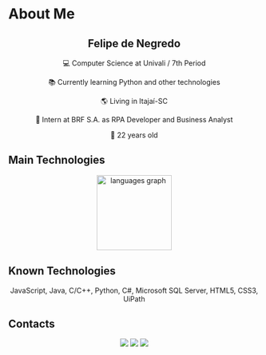 # About Me
<div align="center"> 
  <h2>Felipe de Negredo</h2> 
  <p>💻 Computer Science at Univali / 7th Period</p> 
  <p>📚 Currently learning Python and other technologies</p> 
  <p>🌎 Living in Itajaí-SC</p> 
  <p>💼 Intern at BRF S.A. as RPA Developer and Business Analyst</p> 
  <p>📆 22 years old</p> 
</div>

## Main Technologies
<div align="center">
  <img src="https://github-readme-stats.vercel.app/api/top-langs?username=felipednegredo&locale=en&hide_title=false&layout=compact&card_width=320&langs_count=10&theme=dark&hide_border=true&order=2" height="150" alt="languages graph"  />
</div>

## Known Technologies
<div align="center"> 
  <p style="text-align:center;">JavaScript, Java, C/C++, Python, C#, Microsoft SQL Server, HTML5, CSS3, UiPath</p> 
</div>

## Contacts
<div align="center"> 
  <a href="mailto:denegredofelipe@gmail.com"><img src="https://img.shields.io/badge/-Gmail-%23333?style=for-the-badge&logo=gmail&logoColor=white" target="_blank"></a>
  <a href="https://www.linkedin.com/in/felipe-de-negredo-b655271a2" target="_blank"><img src="https://img.shields.io/badge/-LinkedIn-%230077B5?style=for-the-badge&logo=linkedin&logoColor=white" target="_blank"></a> 
  <a href="https://api.whatsapp.com/send?phone=5547933002663" target="_blank"><img src="https://img.shields.io/badge/WhatsApp-25D366?style=for-the-badge&logo=whatsapp&logoColor=white" target="_blank"></a>
</div>
